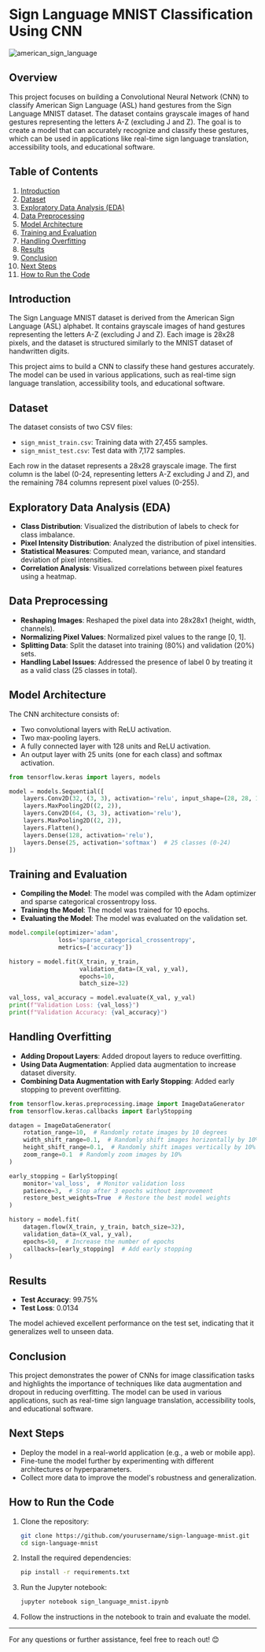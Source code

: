 # Sign Language MNIST Classification Using CNN

![american_sign_language](https://github.com/user-attachments/assets/975aa9ec-920f-4041-959a-04ad329122b6)

## Overview
This project focuses on building a Convolutional Neural Network (CNN) to classify American Sign Language (ASL) hand gestures from the Sign Language MNIST dataset. The dataset contains grayscale images of hand gestures representing the letters A-Z (excluding J and Z). The goal is to create a model that can accurately recognize and classify these gestures, which can be used in applications like real-time sign language translation, accessibility tools, and educational software.

## Table of Contents
1. [Introduction](#introduction)
2. [Dataset](#dataset)
3. [Exploratory Data Analysis (EDA)](#exploratory-data-analysis-eda)
4. [Data Preprocessing](#data-preprocessing)
5. [Model Architecture](#model-architecture)
6. [Training and Evaluation](#training-and-evaluation)
7. [Handling Overfitting](#handling-overfitting)
8. [Results](#results)
9. [Conclusion](#conclusion)
10. [Next Steps](#next-steps)
11. [How to Run the Code](#how-to-run-the-code)

## Introduction
The Sign Language MNIST dataset is derived from the American Sign Language (ASL) alphabet. It contains grayscale images of hand gestures representing the letters A-Z (excluding J and Z). Each image is 28x28 pixels, and the dataset is structured similarly to the MNIST dataset of handwritten digits.

This project aims to build a CNN to classify these hand gestures accurately. The model can be used in various applications, such as real-time sign language translation, accessibility tools, and educational software.

## Dataset
The dataset consists of two CSV files:
- `sign_mnist_train.csv`: Training data with 27,455 samples.
- `sign_mnist_test.csv`: Test data with 7,172 samples.

Each row in the dataset represents a 28x28 grayscale image. The first column is the label (0-24, representing letters A-Z excluding J and Z), and the remaining 784 columns represent pixel values (0-255).

## Exploratory Data Analysis (EDA)
- **Class Distribution**: Visualized the distribution of labels to check for class imbalance.
- **Pixel Intensity Distribution**: Analyzed the distribution of pixel intensities.
- **Statistical Measures**: Computed mean, variance, and standard deviation of pixel intensities.
- **Correlation Analysis**: Visualized correlations between pixel features using a heatmap.

## Data Preprocessing
- **Reshaping Images**: Reshaped the pixel data into 28x28x1 (height, width, channels).
- **Normalizing Pixel Values**: Normalized pixel values to the range [0, 1].
- **Splitting Data**: Split the dataset into training (80%) and validation (20%) sets.
- **Handling Label Issues**: Addressed the presence of label 0 by treating it as a valid class (25 classes in total).

## Model Architecture
The CNN architecture consists of:
- Two convolutional layers with ReLU activation.
- Two max-pooling layers.
- A fully connected layer with 128 units and ReLU activation.
- An output layer with 25 units (one for each class) and softmax activation.

```python
from tensorflow.keras import layers, models

model = models.Sequential([
    layers.Conv2D(32, (3, 3), activation='relu', input_shape=(28, 28, 1)),
    layers.MaxPooling2D((2, 2)),
    layers.Conv2D(64, (3, 3), activation='relu'),
    layers.MaxPooling2D((2, 2)),
    layers.Flatten(),
    layers.Dense(128, activation='relu'),
    layers.Dense(25, activation='softmax')  # 25 classes (0-24)
])
```

## Training and Evaluation
- **Compiling the Model**: The model was compiled with the Adam optimizer and sparse categorical crossentropy loss.
- **Training the Model**: The model was trained for 10 epochs.
- **Evaluating the Model**: The model was evaluated on the validation set.

```python
model.compile(optimizer='adam',
              loss='sparse_categorical_crossentropy',
              metrics=['accuracy'])

history = model.fit(X_train, y_train,
                    validation_data=(X_val, y_val),
                    epochs=10,
                    batch_size=32)

val_loss, val_accuracy = model.evaluate(X_val, y_val)
print(f"Validation Loss: {val_loss}")
print(f"Validation Accuracy: {val_accuracy}")
```

## Handling Overfitting
- **Adding Dropout Layers**: Added dropout layers to reduce overfitting.
- **Using Data Augmentation**: Applied data augmentation to increase dataset diversity.
- **Combining Data Augmentation with Early Stopping**: Added early stopping to prevent overfitting.

```python
from tensorflow.keras.preprocessing.image import ImageDataGenerator
from tensorflow.keras.callbacks import EarlyStopping

datagen = ImageDataGenerator(
    rotation_range=10,  # Randomly rotate images by 10 degrees
    width_shift_range=0.1,  # Randomly shift images horizontally by 10%
    height_shift_range=0.1,  # Randomly shift images vertically by 10%
    zoom_range=0.1  # Randomly zoom images by 10%
)

early_stopping = EarlyStopping(
    monitor='val_loss',  # Monitor validation loss
    patience=3,  # Stop after 3 epochs without improvement
    restore_best_weights=True  # Restore the best model weights
)

history = model.fit(
    datagen.flow(X_train, y_train, batch_size=32),
    validation_data=(X_val, y_val),
    epochs=50,  # Increase the number of epochs
    callbacks=[early_stopping]  # Add early stopping
)
```

## Results
- **Test Accuracy**: 99.75%
- **Test Loss**: 0.0134

The model achieved excellent performance on the test set, indicating that it generalizes well to unseen data.

## Conclusion
This project demonstrates the power of CNNs for image classification tasks and highlights the importance of techniques like data augmentation and dropout in reducing overfitting. The model can be used in various applications, such as real-time sign language translation, accessibility tools, and educational software.

## Next Steps
- Deploy the model in a real-world application (e.g., a web or mobile app).
- Fine-tune the model further by experimenting with different architectures or hyperparameters.
- Collect more data to improve the model's robustness and generalization.

## How to Run the Code
1. Clone the repository:
   ```bash
   git clone https://github.com/yourusername/sign-language-mnist.git
   cd sign-language-mnist
   ```
2. Install the required dependencies:
   ```bash
   pip install -r requirements.txt
   ```
3. Run the Jupyter notebook:
   ```bash
   jupyter notebook sign_language_mnist.ipynb
   ```
4. Follow the instructions in the notebook to train and evaluate the model.

---

For any questions or further assistance, feel free to reach out! 😊
```
